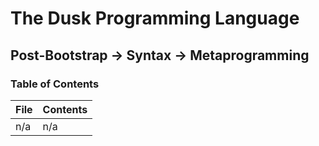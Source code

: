 # The Dusk Programming Language

## Post-Bootstrap -> Syntax -> Metaprogramming

### Table of Contents

| File   | Contents |
| ------ | -------- |
| n/a    | n/a      |

